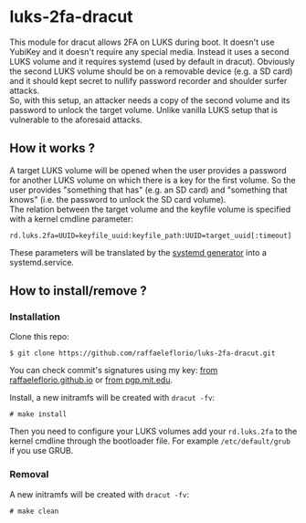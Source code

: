 # luks-2fa-dracut

This module for dracut allows 2FA on LUKS during boot. It doesn't use YubiKey and it doesn't require any special media. Instead it uses a second LUKS volume and it requires systemd (used by default in dracut). Obviously the second LUKS volume should be on a removable device (e.g. a SD card) and it should kept secret to nullify password recorder and shoulder surfer attacks.
<br/>
So, with this setup, an attacker needs a copy of the second volume and its password to unlock the target volume. Unlike vanilla LUKS setup that is vulnerable to the aforesaid attacks.

## How it works ?

A target LUKS volume will be opened when the user provides a password for another LUKS volume on which there is a key for the first volume. So the user provides "something that has" (e.g. an SD card) and "something that knows" (i.e. the password to unlock the SD card volume).
<br/>
The relation between the target volume and the keyfile volume is specified with a kernel cmdline parameter:
```
rd.luks.2fa=UUID=keyfile_uuid:keyfile_path:UUID=target_uuid[:timeout]
```
These parameters will be translated by the [systemd generator](https://github.com/raffaeleflorio/luks-2fa-dracut/blob/master/96luks-2fa/luks-2fa-generator.sh) into a systemd.service.

## How to install/remove ?
### Installation
Clone this repo:
```
$ git clone https://github.com/raffaeleflorio/luks-2fa-dracut.git
```
You can check commit's signatures using my key: [from raffaeleflorio.github.io](https://raffaeleflorio.github.io/resources/pgp.asc) or [from pgp.mit.edu](https://pgp.mit.edu/pks/lookup?op=get&search=0x0deff00a47cf317f).

Install, a new initramfs will be created with `dracut -fv`:

```
# make install
```

Then you need to configure your LUKS volumes add your `rd.luks.2fa` to the kernel cmdline through the bootloader file. For example `/etc/default/grub` if you use GRUB.

### Removal
A new initramfs will be created with `dracut -fv`:

```
# make clean
```